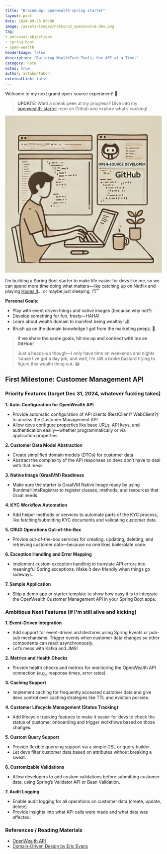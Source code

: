```yaml
---
title: "Braindump: openwealth-spring-starter"
layout: post
date: 2024-09-26 00:00
image: /assets/images/notes/n2_opensource-dev.png
tag: 
- personal-objectives
- spring-boot
- open-wealth
headerImage: false
description: "Building WealthTech Tools… One API at a Time."
category: note
notes: true
author: actabontabon
externalLink: false
---
```


Welcome to my next grand open-source experiment! 🎉

> **UPDATE:** Want a sneak peek at my progress? Dive into my [openwealth-starter](https://github.com/acltabontabon/openwealth-spring-starter) repo on Github and explore what’s cooking!

![Markdowm Image][0]

I’m building a Spring Boot starter to make life easier for devs like me, so we can spend more 
time doing what matters—like catching up on Netflix and playing 
[Hades II](https://store.steampowered.com/app/1145350/Hades_II/)... or maybe just sleeping. 😴

**Personal Goals:**
- Play with event driven things and native images (because why not?)
- Develop something for fun, freely—HAHA!
- Learn about wealth domain to manifest being wealthy! 💰
- Brush up on the domain knowledge I got from the marketing peepz. 🧠

> **If we share the same goals, hit me up and connect with me on GitHub!**
>
> Just a heads-up though—I only have time on weekends and nights ‘cause I’ve got a day job, and well, 
> I’m still a broke bastard trying to figure this wealth thing out. 😂

<div class="breaker"></div>

## First Milestone: Customer Management API

### Priority Features (target Dec 31, 2024, whatever fucking takes)

**1. Auto-Configuration for OpenWealth API**
   - Provide automatic configuration of API clients (RestClient? WebClient?) to access the Customer Management API.
   - Allow devs configure properties like base URLs, API keys, and authentication easily—whether programmatically or via application.properties.

**2. Customer Data Model Abstraction**
   - Create simplified domain models (DTOs) for customer data.
   - Abstract the complexity of the API responses so devs don’t have to deal with that mess.

**3. Native Image (GraalVM) Readiness**
   - Make sure the starter is GraalVM Native Image ready by using RuntimeHintsRegistrar to register classes, methods, and resources that Graal needs.

**4. KYC Workflow Automation**
   - Add helper methods or services to automate parts of the KYC process, like fetching/submitting KYC documents and validating customer data.

**5. CRUD Operations Out-of-the-Box**
   - Provide out-of-the-box services for creating, updating, deleting, and retrieving customer data—because no one likes boilerplate code.

**6. Exception Handling and Error Mapping**
   - Implement custom exception handling to translate API errors into meaningful Spring exceptions. Make it dev-friendly when things go sideways.

**7. Sample Application**
   - Ship a demo app or starter template to show how easy it is to integrate the OpenWealth Customer Management API in your Spring Boot apps.

### Ambitious Next Features (if I'm still alive and kicking)

**1. Event-Driven Integration**
   - Add support for event-driven architectures using Spring Events or pub-sub mechanisms. Trigger events when customer data changes so other components can react asynchronously.
   - Let’s mess with Kafka and JMS!

**2. Metrics and Health Checks**
   - Provide health checks and metrics for monitoring the OpenWealth API connection (e.g., response times, error rates).

**3. Caching Support**
   - Implement caching for frequently accessed customer data and give devs control over caching strategies like TTL and eviction policies.

**4. Customer Lifecycle Management (Status Tracking)**
   - Add lifecycle tracking features to make it easier for devs to check the status of customer onboarding and trigger workflows based on those changes.

**5. Custom Query Support**
   - Provide flexible querying support via a simple DSL or query builder. 
   - Let devs filter customer data based on attributes without breaking a sweat.

**6. Customizable Validations**
   - Allow developers to add custom validations before submitting customer data, using Spring’s Validator API or Bean Validation.

**7. Audit Logging**
   - Enable audit logging for all operations on customer data (create, update, delete). 
   - Provide insights into what API calls were made and what data was affected.

<div class="breaker"></div>

### References / Reading Materials
- [OpenWealth API](https://openwealth.ch)
- [Domain-Driven Design by Eric Evans](https://fabiofumarola.github.io/nosql/readingMaterial/Evans03.pdf)


[0]: /assets/images/notes/n2_opensource-dev.png
